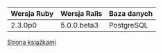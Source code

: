 |Wersja Ruby|Wersja Rails|Baza danych|
|---|---|---|
|2.3.0p0|5.0.0.beta3|PostgreSQL|

[Strona książkami](https://ksiazki.herokuapp.com/)
